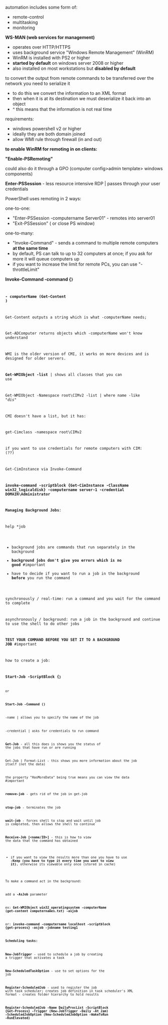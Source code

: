 automation includes some form of:

- remote-control
- multitasking
- monitoring

  

**WS-MAN (web services for management)**

- operates over HTTP/HTTPS
- uses background service "Windows Remote Management" (WinRM)
- WinRM is installed with PS2 or higher
- **started by default** on windows server 2008 or higher
- also installed on most workstations but **disabled by default**

to convert the output from remote commands to be transferred over the network you need to serialize it

- to do this we convert the information to an XML format
- then when it is at its destination we must deserialize it back into an object
- ^ this means that the information is not real time

requirements:

- windows powershell v2 or higher
- ideally they are both domain joined
- allow WMI rule through firewall (in and out)

**to enable WinRM for remoting in on clients:**

**"Enable-PSRemoting"**

could also do it through a GPO (computer config>admin template> windows components)

  

**Enter-PSSession** - less resource intensive RDP | passes through your user credentials

  

PowerShell uses remoting in 2 ways:

one-to-one:

- "Enter-PSSession -computername Server01" - remotes into server01
- "Exit-PSSession" ( or close PS window)

  

one-to-many:

- "Invoke-Command" - sends a command to multiple remote computers **at the same time**
- by default, PS can talk to up to 32 computers at once; if you ask for more it will queue computers up
- if you want to increase the limit for remote PCs, you can use "-throttleLimit"

**Invoke-Command -command {<code here>}**

**- computerName (Get-Content <path to list of computers.txt>)**

  

Get-Content outputs a string which is what -computerName needs;

Get-ADComputer returns objects which -computerName won't know understand

  

WMI is the older version of CMI, it works on more devices and is designed for older servers.

**Get-WMIObject -list** | shows all classes that you can use

Get-WMIObject -Namespace root\CIMv2 -list | where name -like "*dis*"

  

CMI doesn't have a list, but it has:

get-Cimclass -namespace root\CIMv2

  

if you want to use credentials for remote computers with CIM: (??)

Get-CimInstance via Invoke-Command

**invoke-command -scriptblock {Get-CimInstance -ClassName win32_logicaldisk} -computername server-1 -credential DOMAIN\Administrator**

  
  

**Managing Background Jobs**:

help *job

- background jobs are commands that run separately in the background
- **background jobs don't give you errors which is no good** #important
- have to decide if you want to run a job in the background **before** you run the command

  

synchronously / real-time: run a command and you wait for the command to complete

asynchronously / background: run a job in the background and continue to use the shell to do other jobs

  

**TEST YOUR COMMAND BEFORE YOU SET IT TO A BACKGROUND JOB** #important

  

how to create a job:

**Start-Job -ScriptBlock {<code>}**

or

**Start-Job -Command ()**

  

-name | allows you to specify the name of the job

-credential | asks for credentials to run command

  

**Get-Job** - all this does is shows you the status of the jobs that have run or are running

Get-Job | Format-List - this shows you more information about the job itself (not the data)

the property "HasMoreData" being true means you can view the data #important

  

**remove-job** - gets rid of the job in get-job

**stop-job** - terminates the job

**wait-job** - forces shell to stop and wait until job is completed, then allows the shell to continue

  

**Receive-Job [<name/ID>]** - this is how to view the data that the command has obtained

- if you want to view the results more than one you have to use **-Keep (you have to type it every time you want to view it)**, otherwise its viewable only once (stored in cache)

  

To make a command act in the background:

add a **-AsJob** parameter

  

ex: **Get-WMIObject win32_operatingsystem -computerName (get-content computernames.txt) -asjob**

or: **invoke-command -computername localhost -scriptblock {get-process} -asjob -jobname testing1**

  

**Scheduling tasks:**

**New-JobTrigger** - used to schedule a job by creating a trigger that activates a task

**New-ScheduledTaskOption** - use to set options for the job

**Register-ScheduledJob** - used to register the job with task scheduler; creates job definition in task scheduler's XML format - creates folder hierarchy to hold results

  

**Register-ScheduledJob -Name DailyProcList -ScriptBlock {Get-Process} -Trigger (New-JobTrigger -Daily -At 2am) -ScheduledJobOption (New-ScheduledJobOption -WakeToRun -RunElevated)**